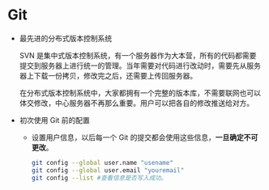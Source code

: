 Git
===

* 最先进的分布式版本控制系统

  SVN 是集中式版本控制系统，有一个服务器作为大本营，所有的代码都需要提交到服务器上进行统一的管理。当年需要对代码进行改动时，需要先从服务器上下载一份拷贝，修改完之后，还需要上传回服务器。

  在分布式版本控制系统中，大家都拥有一个完整的版本库，不需要联网也可以体交修改，中心服务器不再那么重要。用户可以把各自的修改推送给对方。

* 初次使用 Git 前的配置

  - 设置用户信息，以后每一个 Git 的提交都会使用这些信息，**一旦确定不可更改**。

    ```bash
    git config --global user.name "usename"
    git config --global user.email "youremail"
    git config --list #查看信息是否写入成功。
    ```

    




